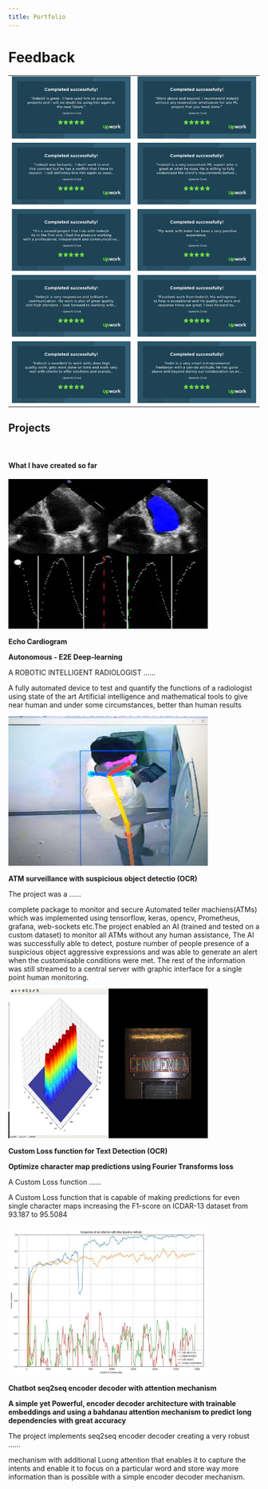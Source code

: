 ```yaml
---
title: Portfolio
---
```




# Feedback

|| |
| ------------- | ------------- |
| ![main.jpg](/images/Portfolio/Feedbacks/0.jpeg) | ![main.jpg](/images/Portfolio/Feedbacks/1.jpeg)  
| ![main.jpg](/images/Portfolio/Feedbacks/2.jpeg) | ![main.jpg](/images/Portfolio/Feedbacks/3.jpeg)  
| ![main.jpg](/images/Portfolio/Feedbacks/4.jpeg) | ![main.jpg](/images/Portfolio/Feedbacks/5.jpeg)  
| ![main.jpg](/images/Portfolio/Feedbacks/6.jpeg) | ![main.jpg](/images/Portfolio/Feedbacks/7.jpeg)  
| ![main.jpg](/images/Portfolio/Feedbacks/8.jpeg) | ![main.jpg](/images/Portfolio/Feedbacks/9.jpeg)  

<!-- Container (Portfolio Section) -->
<div id="portfolio" class="container-fluid text-center bg-grey">
  <h2>Projects</h2><br>
  <h4>What I have created so far</h4>
  <div class="row text-center slideanim">
    <div class="col-sm-16">
      <div class="thumbnail">
      <img src="/images/Portfolio/portfolio/sample_1.gif" alt="New York" width="400" height="300">
        <p><strong>Echo Cardiogram</strong></p>
        <p><strong>Autonomous - E2E Deep-learning</strong></p>
        <p data-toggle='collapse' data-target='#collapse-paris' style='cursor: pointer;'>A ROBOTIC INTELLIGENT RADIOLOGIST ......</p>
        <p class='collapse' id='collapse-paris'>A fully automated device to test and quantify the functions of a radiologist using state of the art Artificial intelligence and mathematical tools to give near human and under some circumstances, better than human results</p>
      </div>
    </div>
  <div class="row text-center slideanim">
    <div class="col-sm-16">
      <div class="thumbnail">
      <img src="/images/Portfolio/portfolio/atm_surv.png" alt="New York" width="400" height="300">
        <p><strong>ATM surveillance with suspicious object detectio (OCR)</strong></p>
        <p><strong></strong></p>
        <p data-toggle='collapse' data-target='#collapse-atm' style='cursor: pointer;'>The project was a ......</p>
        <p class='collapse' id='collapse-atm'>complete package to monitor and secure Automated teller machiens(ATMs) which was implemented using tensorflow, keras, opencv, Prometheus, grafana, web-sockets etc.The project enabled an AI (trained and tested on a custom dataset) to monitor all ATMs without any human assistance, The AI was successfully able to detect, posture number of people presence of a suspicious object aggressive expressions and was able to generate an alert when the customisable conditions were met. The rest of the information was still streamed to a central server with graphic interface for a single point human monitoring. </p>
      </div>
    </div>
    <div class="row text-center slideanim">
    <div class="col-sm-16">
      <div class="thumbnail">
      <img src="/images/Portfolio/portfolio/Loss_function.png" alt="New York" width="400" height="300">
        <p><strong>Custom Loss function for Text Detection (OCR)</strong></p>
        <p><strong>Optimize character map predictions using Fourier Transforms loss</strong></p>
        <p data-toggle='collapse' data-target='#collapse-Loss' style='cursor: pointer;'>A Custom Loss function ......</p>
        <p class='collapse' id='collapse-Loss'>A Custom Loss function that is capable of making predictions for even single character maps increasing the F1-score on ICDAR-13 dataset from 93.187 to 95.5084 </p>
      </div>
    </div>
    <div class="row text-center slideanim">
    <div class="col-sm-16">
      <div class="thumbnail">
      <img src="/images/Portfolio/portfolio/chatbot.png" alt="New York" width="400" height="300">
        <p><strong>Chatbot seq2seq encoder decoder with attention mechanism</strong></p>
        <p><strong>A simple yet Powerful, encoder decoder architecture with trainable embeddings and using a bahdanau attention mechanism to predict long dependencies with great accuracy</strong></p>
        <p data-toggle='collapse' data-target='#collapse-chat' style='cursor: pointer;'>The project implements seq2seq encoder decoder creating a very robust  ......</p>
        <p class='collapse' id='collapse-chat'> mechanism with additional Luong attention that enables it to capture the intents and enable it to focus on a particular word and store way more information than is possible with a simple encoder decoder mechanism. </p>
      </div>
    </div>
  </div><br>
  
</div>
